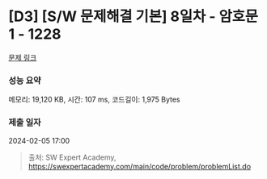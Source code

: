 # [D3] [S/W 문제해결 기본] 8일차 - 암호문1 - 1228 

[문제 링크](https://swexpertacademy.com/main/code/problem/problemDetail.do?contestProbId=AV14w-rKAHACFAYD) 

### 성능 요약

메모리: 19,120 KB, 시간: 107 ms, 코드길이: 1,975 Bytes

### 제출 일자

2024-02-05 17:00



> 출처: SW Expert Academy, https://swexpertacademy.com/main/code/problem/problemList.do